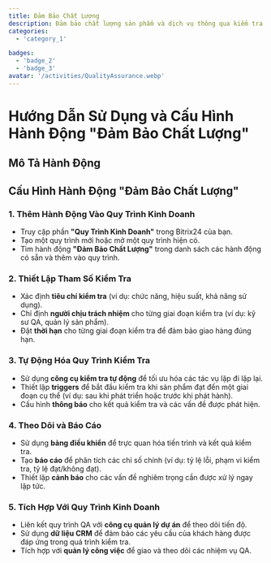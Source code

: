 ```yaml
---
title: Đảm Bảo Chất Lượng
description: Đảm bảo chất lượng sản phẩm và dịch vụ thông qua kiểm tra nghiêm ngặt.
categories:
  - 'category_1'

badges:
  - 'badge_2'
  - 'badge_3'
avatar: '/activities/QualityAssurance.webp'
---
```

# Hướng Dẫn Sử Dụng và Cấu Hình Hành Động "Đảm Bảo Chất Lượng"

## Mô Tả Hành Động

## **Cấu Hình Hành Động "Đảm Bảo Chất Lượng"**

### 1. Thêm Hành Động Vào Quy Trình Kinh Doanh
- Truy cập phần **"Quy Trình Kinh Doanh"** trong Bitrix24 của bạn.
- Tạo một quy trình mới hoặc mở một quy trình hiện có.
- Tìm hành động **"Đảm Bảo Chất Lượng"** trong danh sách các hành động có sẵn và thêm vào quy trình.

### 2. Thiết Lập Tham Số Kiểm Tra
- Xác định **tiêu chí kiểm tra** (ví dụ: chức năng, hiệu suất, khả năng sử dụng).
- Chỉ định **người chịu trách nhiệm** cho từng giai đoạn kiểm tra (ví dụ: kỹ sư QA, quản lý sản phẩm).
- Đặt **thời hạn** cho từng giai đoạn kiểm tra để đảm bảo giao hàng đúng hạn.

### 3. Tự Động Hóa Quy Trình Kiểm Tra
- Sử dụng **công cụ kiểm tra tự động** để tối ưu hóa các tác vụ lặp đi lặp lại.
- Thiết lập **triggers** để bắt đầu kiểm tra khi sản phẩm đạt đến một giai đoạn cụ thể (ví dụ: sau khi phát triển hoặc trước khi phát hành).
- Cấu hình **thông báo** cho kết quả kiểm tra và các vấn đề được phát hiện.

### 4. Theo Dõi và Báo Cáo
- Sử dụng **bảng điều khiển** để trực quan hóa tiến trình và kết quả kiểm tra.
- Tạo **báo cáo** để phân tích các chỉ số chính (ví dụ: tỷ lệ lỗi, phạm vi kiểm tra, tỷ lệ đạt/không đạt).
- Thiết lập **cảnh báo** cho các vấn đề nghiêm trọng cần được xử lý ngay lập tức.

### 5. Tích Hợp Với Quy Trình Kinh Doanh
- Liên kết quy trình QA với **công cụ quản lý dự án** để theo dõi tiến độ.
- Sử dụng **dữ liệu CRM** để đảm bảo các yêu cầu của khách hàng được đáp ứng trong quá trình kiểm tra.
- Tích hợp với **quản lý công việc** để giao và theo dõi các nhiệm vụ QA.
